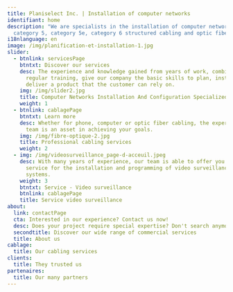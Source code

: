 ```yaml
---
title: Planiselect Inc. | Installation of computer networks
identifiant: home
description: "We are specialists in the installation of computer networks:
  category 5, category 5e, category 6 structured cabling and optic fiber."
i18nlanguage: en
image: /img/planification-et-installation-1.jpg
slider:
  - btnlink: servicesPage
    btntxt: Discover our services
    desc: The experience and knowledge gained from years of work, combined to
      regular training, give our company the basic skills to plan, install and
      deliver a product that the customer can rely on.
    img: /img/slider2.jpg
    title: Computer Networks Installation And Configuration Specialized Business
    weight: 1
  - btnlink: cablagePage
    btntxt: Learn more
    desc: Whether for phone, computer or optic fiber cabling, the experience of our
      team is an asset in achieving your goals.
    img: /img/fibre-optique-2.jpg
    title: Professional cabling services
    weight: 2
  - img: /img/videosurveillance_page-d-acceuil.jpeg
    desc: With many years of experience, our team is able to offer you a turnkey
      service for the installation and programming of video surveillance
      systems.
    weight: 3
    btntxt: Service - Video surveillance
    btnlink: cablagePage
    title: Service video surveillance
about:
  link: contactPage
  cta: Interested in our experience? Contact us now!
  desc: Does your project require special expertise? Don't search anymore!
  secondtitle: Discover our wide range of commercial services
  title: About us
cablage:
  title: Our cabling services
clients:
  title: They trusted us
partenaires:
  title: Our many partners
---
```

